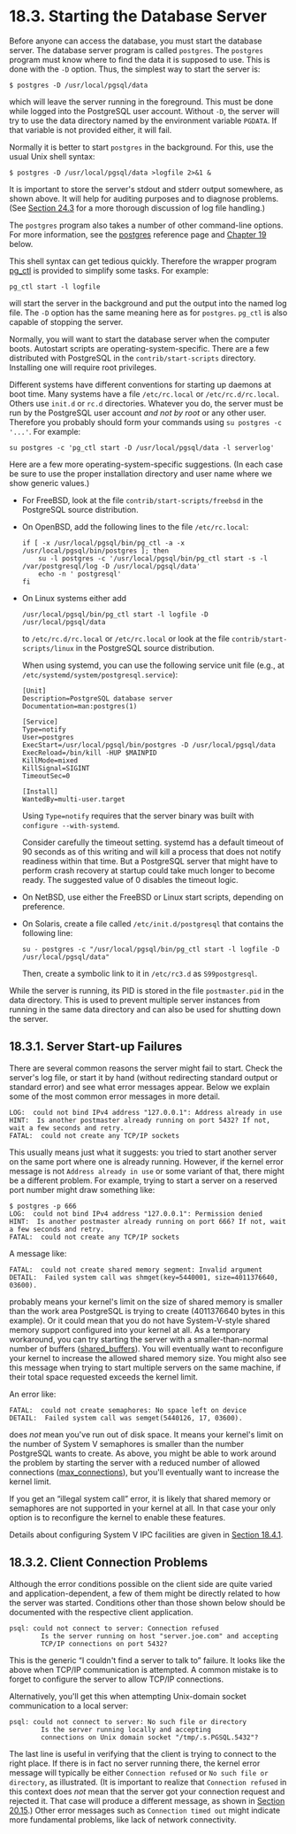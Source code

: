 # 18.3. Starting the Database Server

Before anyone can access the database, you must start the database server. The database server program is called `postgres`. The `postgres` program must know where to find the data it is supposed to use. This is done with the `-D` option. Thus, the simplest way to start the server is:

```
$ postgres -D /usr/local/pgsql/data
```

which will leave the server running in the foreground. This must be done while logged into the PostgreSQL user account. Without `-D`, the server will try to use the data directory named by the environment variable `PGDATA`. If that variable is not provided either, it will fail.

Normally it is better to start `postgres` in the background. For this, use the usual Unix shell syntax:

```
$ postgres -D /usr/local/pgsql/data >logfile 2>&1 &
```

It is important to store the server's stdout and stderr output somewhere, as shown above. It will help for auditing purposes and to diagnose problems. (See [Section 24.3](https://www.postgresql.org/docs/12/logfile-maintenance.html) for a more thorough discussion of log file handling.)

The `postgres` program also takes a number of other command-line options. For more information, see the [postgres](https://www.postgresql.org/docs/12/app-postgres.html) reference page and [Chapter 19](https://www.postgresql.org/docs/12/runtime-config.html) below.

This shell syntax can get tedious quickly. Therefore the wrapper program [pg\_ctl](https://www.postgresql.org/docs/12/app-pg-ctl.html) is provided to simplify some tasks. For example:

```
pg_ctl start -l logfile
```

will start the server in the background and put the output into the named log file. The `-D` option has the same meaning here as for `postgres`. `pg_ctl` is also capable of stopping the server.

Normally, you will want to start the database server when the computer boots. Autostart scripts are operating-system-specific. There are a few distributed with PostgreSQL in the `contrib/start-scripts` directory. Installing one will require root privileges.

Different systems have different conventions for starting up daemons at boot time. Many systems have a file `/etc/rc.local` or `/etc/rc.d/rc.local`. Others use `init.d` or `rc.d` directories. Whatever you do, the server must be run by the PostgreSQL user account _and not by root_ or any other user. Therefore you probably should form your commands using `su postgres -c '...'`. For example:

```
su postgres -c 'pg_ctl start -D /usr/local/pgsql/data -l serverlog'
```

Here are a few more operating-system-specific suggestions. (In each case be sure to use the proper installation directory and user name where we show generic values.)

* For FreeBSD, look at the file `contrib/start-scripts/freebsd` in the PostgreSQL source distribution.
*   On OpenBSD, add the following lines to the file `/etc/rc.local`:

    ```
    if [ -x /usr/local/pgsql/bin/pg_ctl -a -x /usr/local/pgsql/bin/postgres ]; then
        su -l postgres -c '/usr/local/pgsql/bin/pg_ctl start -s -l /var/postgresql/log -D /usr/local/pgsql/data'
        echo -n ' postgresql'
    fi
    ```
*   On Linux systems either add

    ```
    /usr/local/pgsql/bin/pg_ctl start -l logfile -D /usr/local/pgsql/data
    ```

    to `/etc/rc.d/rc.local` or `/etc/rc.local` or look at the file `contrib/start-scripts/linux` in the PostgreSQL source distribution.

    When using systemd, you can use the following service unit file (e.g., at `/etc/systemd/system/postgresql.service`):

    ```
    [Unit]
    Description=PostgreSQL database server
    Documentation=man:postgres(1)

    [Service]
    Type=notify
    User=postgres
    ExecStart=/usr/local/pgsql/bin/postgres -D /usr/local/pgsql/data
    ExecReload=/bin/kill -HUP $MAINPID
    KillMode=mixed
    KillSignal=SIGINT
    TimeoutSec=0

    [Install]
    WantedBy=multi-user.target
    ```

    Using `Type=notify` requires that the server binary was built with `configure --with-systemd`.

    Consider carefully the timeout setting. systemd has a default timeout of 90 seconds as of this writing and will kill a process that does not notify readiness within that time. But a PostgreSQL server that might have to perform crash recovery at startup could take much longer to become ready. The suggested value of 0 disables the timeout logic.
* On NetBSD, use either the FreeBSD or Linux start scripts, depending on preference.
*   On Solaris, create a file called `/etc/init.d/postgresql` that contains the following line:

    ```
    su - postgres -c "/usr/local/pgsql/bin/pg_ctl start -l logfile -D /usr/local/pgsql/data"
    ```

    Then, create a symbolic link to it in `/etc/rc3.d` as `S99postgresql`.

While the server is running, its PID is stored in the file `postmaster.pid` in the data directory. This is used to prevent multiple server instances from running in the same data directory and can also be used for shutting down the server.

## 18.3.1. Server Start-up Failures

There are several common reasons the server might fail to start. Check the server's log file, or start it by hand (without redirecting standard output or standard error) and see what error messages appear. Below we explain some of the most common error messages in more detail.

```
LOG:  could not bind IPv4 address "127.0.0.1": Address already in use
HINT:  Is another postmaster already running on port 5432? If not, wait a few seconds and retry.
FATAL:  could not create any TCP/IP sockets
```

This usually means just what it suggests: you tried to start another server on the same port where one is already running. However, if the kernel error message is not `Address already in use` or some variant of that, there might be a different problem. For example, trying to start a server on a reserved port number might draw something like:

```
$ postgres -p 666
LOG:  could not bind IPv4 address "127.0.0.1": Permission denied
HINT:  Is another postmaster already running on port 666? If not, wait a few seconds and retry.
FATAL:  could not create any TCP/IP sockets
```

A message like:

```
FATAL:  could not create shared memory segment: Invalid argument
DETAIL:  Failed system call was shmget(key=5440001, size=4011376640, 03600).
```

probably means your kernel's limit on the size of shared memory is smaller than the work area PostgreSQL is trying to create (4011376640 bytes in this example). Or it could mean that you do not have System-V-style shared memory support configured into your kernel at all. As a temporary workaround, you can try starting the server with a smaller-than-normal number of buffers ([shared\_buffers](https://www.postgresql.org/docs/12/runtime-config-resource.html#GUC-SHARED-BUFFERS)). You will eventually want to reconfigure your kernel to increase the allowed shared memory size. You might also see this message when trying to start multiple servers on the same machine, if their total space requested exceeds the kernel limit.

An error like:

```
FATAL:  could not create semaphores: No space left on device
DETAIL:  Failed system call was semget(5440126, 17, 03600).
```

does _not_ mean you've run out of disk space. It means your kernel's limit on the number of System V semaphores is smaller than the number PostgreSQL wants to create. As above, you might be able to work around the problem by starting the server with a reduced number of allowed connections ([max\_connections](https://www.postgresql.org/docs/12/runtime-config-connection.html#GUC-MAX-CONNECTIONS)), but you'll eventually want to increase the kernel limit.

If you get an “illegal system call” error, it is likely that shared memory or semaphores are not supported in your kernel at all. In that case your only option is to reconfigure the kernel to enable these features.

Details about configuring System V IPC facilities are given in [Section 18.4.1](https://www.postgresql.org/docs/12/kernel-resources.html#SYSVIPC).

## 18.3.2. Client Connection Problems

Although the error conditions possible on the client side are quite varied and application-dependent, a few of them might be directly related to how the server was started. Conditions other than those shown below should be documented with the respective client application.

```
psql: could not connect to server: Connection refused
        Is the server running on host "server.joe.com" and accepting
        TCP/IP connections on port 5432?
```

This is the generic “I couldn't find a server to talk to” failure. It looks like the above when TCP/IP communication is attempted. A common mistake is to forget to configure the server to allow TCP/IP connections.

Alternatively, you'll get this when attempting Unix-domain socket communication to a local server:

```
psql: could not connect to server: No such file or directory
        Is the server running locally and accepting
        connections on Unix domain socket "/tmp/.s.PGSQL.5432"?
```

The last line is useful in verifying that the client is trying to connect to the right place. If there is in fact no server running there, the kernel error message will typically be either `Connection refused` or `No such file or directory`, as illustrated. (It is important to realize that `Connection refused` in this context does _not_ mean that the server got your connection request and rejected it. That case will produce a different message, as shown in [Section 20.15](https://www.postgresql.org/docs/12/client-authentication-problems.html).) Other error messages such as `Connection timed out` might indicate more fundamental problems, like lack of network connectivity.

